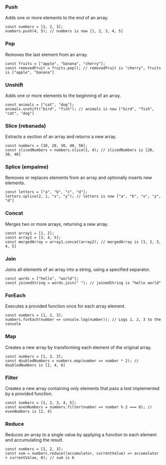 ### Push
Adds one or more elements to the end of an array.

    const numbers = [1, 2, 3];
    numbers.push(4, 5); // numbers is now [1, 2, 3, 4, 5]


### Pop
Removes the last element from an array.

    const fruits = ["apple", "banana", "cherry"];
    const removedFruit = fruits.pop(); // removedFruit is "cherry", fruits is ["apple", "banana"]


### Unshift
Adds one or more elements to the beginning of an array.

    const animals = ["cat", "dog"];
    animals.unshift("bird", "fish"); // animals is now ["bird", "fish", "cat", "dog"]

### Slice (rebanada)
Extracts a section of an array and returns a new array.

    const numbers = [10, 20, 30, 40, 50];
    const slicedNumbers = numbers.slice(1, 4); // slicedNumbers is [20, 30, 40]

### Splice (empalme)
Removes or replaces elements from an array and optionally inserts new elements.

    const letters = ["a", "b", "c", "d"];
    letters.splice(2, 1, "x", "y"); // letters is now ["a", "b", "x", "y", "d"]

### Concat
Merges two or more arrays, returning a new array.

    const array1 = [1, 2];
    const array2 = [3, 4, 5];
    const mergedArray = array1.concat(array2); // mergedArray is [1, 2, 3, 4, 5]

### Join
Joins all elements of an array into a string, using a specified separator.

    const words = ["hello", "world"];
    const joinedString = words.join(" "); // joinedString is "hello world"

### ForEach
Executes a provided function once for each array element.

    const numbers = [1, 2, 3];
    numbers.forEach(number => console.log(number)); // Logs 1, 2, 3 to the console

### Map

Creates a new array by transforming each element of the original array.

    const numbers = [1, 2, 3];
    const doubledNumbers = numbers.map(number => number * 2); // doubledNumbers is [2, 4, 6]

### Filter
Creates a new array containing only elements that pass a test implemented by a provided function.

    const numbers = [1, 2, 3, 4, 5];
    const evenNumbers = numbers.filter(number => number % 2 === 0); // evenNumbers is [2, 4]


### Reduce
Reduces an array to a single value by applying a function to each element and accumulating the result.
    
    const numbers = [1, 2, 3];
    const sum = numbers.reduce((accumulator, currentValue) => accumulator + currentValue, 0); // sum is 6
